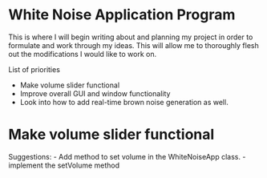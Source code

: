 # White Noise Application Program

This is where I will begin writing about and planning my project in order to formulate and work through my ideas. This will allow me to thoroughly flesh out the modifications I would like to work on.


List of priorities
- Make volume slider functional
- Improve overall GUI and window functionality
- Look into how to add real-time brown noise generation as well.


# Make volume slider functional

Suggestions: 
    - Add method to set volume in the WhiteNoiseApp class.
    - implement the setVolume method
    